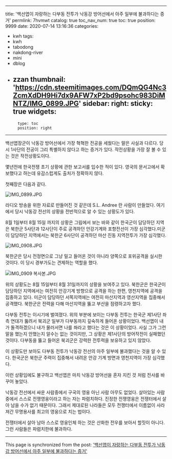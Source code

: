 
---
title: '백선엽이 자랑하는 다부동 전투가 낙동강 방어선에서 아주 일부에 불과하다는 증거'
permlink: 7hvmwt
catalog: true
toc_nav_num: true
toc: true
position: 9999
date: 2020-07-14 13:16:36
categories:
- kwh
tags:
- kwh
- tabodong
- nakdong-river
- mini
- dblog
- zzan
thumbnail: 'https://cdn.steemitimages.com/DQmQG4Nc3ZcmXdDH9Hi7dx9AFW7xP2bd9psohc983DiMNTZ/IMG_0899.JPG'
sidebar:
    right:
        sticky: true
widgets:
    -
        type: toc
        position: right
---


백선엽장군이 낙동강 방어선에서 가장 혁혁한 전공을 세웠다는 말은 사실과 다르다. 당시 1사단의 전공이 그리 특별하지 않다고 하는 증거가 있다. 작전상황을 가장 잘 볼 수 있는 것은 작전상황도이다.

몇년전에 한국전쟁 초기 상황에 관한 보고서를 입수한 적이 있다. 영국의 문서고에서 확보했다고 하는데 유감스럽게도 출처가 정확하지 않다.

첫째장은 다음과 같다.

![IMG_0899.JPG](https://cdn.steemitimages.com/DQmQG4Nc3ZcmXdDH9Hi7dx9AFW7xP2bd9psohc983DiMNTZ/IMG_0899.JPG)


라디오 방송을 위한 자료로 만들어진 것 같은데 S.L. Andree 란 사람이 만들었다. 여기에서 당시 낙동강 전선의 상황을 전반적으로 알 수 있는 상황도가 있다.


8월 1일부터 8월 15일 까지의 상황은 그림에서 보는 바와 같이 한국군이 담당하던 지역은 북한군 5사단과 12사단이 주로 공격하던 안강기계와 포항전선이 가장 심각했다.미군이 담당하던 지역에서는 북한군 6사단이 공격하던 마산 진동 지역전투가 가장 심각했다.

![IMG_0908.JPG](https://cdn.steemitimages.com/DQmWPsFS75YjF7MSDWXkr4Jrdi79dB36cAdFXpfKX9pLE2b/IMG_0908.JPG)

북한군은 당시 전정면으로 그냥 밀고 들어온 것이 아니라 양쪽으로 포위공격을 실시한 것이다. 이 당시 경부가도는 견제하는 역할을 했다.


![IMG_0909 복사본.JPG](https://cdn.steemitimages.com/DQmUvTzhiZCUBvuUThY9AxYVNgw8gKAgqd1ECvuFyV7C2JD/IMG_0909%20%E1%84%87%E1%85%A9%E1%86%A8%E1%84%89%E1%85%A1%E1%84%87%E1%85%A9%E1%86%AB.JPG)




위의 상황도는 8월 15일부터 8월 31일까지의 상황을 보여주고 있다. 북한군은 한국군이 담당하던 지역에서는 여전히 안강기계 방향으로 공격을 하는 한편, 영천지역에 공격을 집중하고 있다. 미군이 담당하던 서쪽지역에는 여전히 마산지역과  영산지역을 집중해서 공격했다. 북한군은 전력을 다해 마산지역을 뚫고 부산을 점령하고자 했다. 

다부동 전투는 이시기에 벌여졌다. 위의 부분에 보이는 다부동 전투는 한국군 제1사단 좌측 연대가 뚫려서 북괴군 일부가 다부동까지 깊숙하게 들어온 상황이었다. 백선엽이 내가 돌격하겠으니 내가 물러서면 나를 쏴라고 했다는 것은 이 상황이었다. 사실 그가 그런 말을 했는지 안했는지 알수는 없는 것이지만, 그 상황은 제1사단의 방어작전이 실패했던 것이다. 다부동을 뚫고 들어온 북괴군은 강력한 전투력을 보유하고 있지 않았다.

이 상황도만 보아도 다부동 전투가 낙동강 전선의 아주 일부에 불과했다는 것을 알 수 있다. 한국군은 북한군 주력이 집중해서 내려온 안강 기계 방면과 영천지역이 가장 심각했다.

이런 상황임에도 불구하고 백선엽은 마치 낙동강 방어선을 혼자 지킨 것 처럼 전사를 바꾸어 놓았다.

낙동강 전선에서 싸운 사람중에서 구국의 영웅 아닌 사람 아무도 없었다. 살아있는 사람중에서 스스로 전쟁영웅이라고 하는 자는 파렴치하다. 진정한 전쟁영웅은 전쟁터에서 살아 남을 수가 없기 때문이다. 그래서 제대로된 나라들은 모두 전쟁터에서 이름없이 사라져간 무명용사를 최고의 영웅으로 치는 법이다.

전쟁터에서 살아 남아 스스로 영웅인체 하는 것은 산화한 전우를 보아서 할짓이 아니다. 그런 사람들은 파렴치한에 불과하다.

- - -

This page is synchronized from the post: ['백선엽이 자랑하는 다부동 전투가 낙동강 방어선에서 아주 일부에 불과하다는 증거'](https://steemit.com/@wisdomandjustice/7hvmwt)
